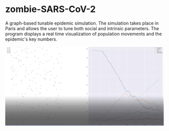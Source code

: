 # zombie-SARS-CoV-2
A graph-based tunable epidemic simulation.
The simulation takes place in Paris and allows the user to tune both social and intrinsic parameters.
The program displays a real time visualization of population movements and the epidemic's key numbers.

![Alt text](visualization.jpg?raw=true)
